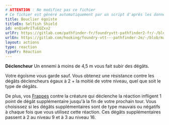 ```yaml
---
# ATTENTION : Ne modifiez pas ce fichier
# Ce fichier est généré automatiquement par un script d'après les données du module Foundry VTT officiel et de sa traduction
title: Bouclier égoïste
titleEn: Selfish Shield
id: enQieRrITuEQZxx2
urlFr: https://gitlab.com/pathfinder-fr/foundryvtt-pathfinder2-fr/-/blob/master/data/actions/enQieRrITuEQZxx2.htm
urlEn: https://gitlab.com/hooking/foundry-vtt---pathfinder-2e/-/blob/master/packs/data/actions.db/selfish-shield.json
layout: actions
type: reaction
typeFr: Réaction
---
```

**Déclencheur** Un ennemi à moins de 4,5 m vous fait subir des dégâts.

Votre égoïsme vous garde sauf. Vous obtenez une résistance contre les dégâts déclencheurs égaux à 2 + la moitié de votre niveau, quel que soit le type de dégâts.

De plus, vos [Frappes](frapper.html) contre la créature qui déclenche la réaction infligent 1 point de dégât supplémentaire jusqu'à la fin de votre prochain tour. Vous choisissez si les dégâts supplémentaires sont de type mauvais ou négatifs  à chaque fois que vous utilisez cette réaction. Ces dégâts supplémentaires passent à 2 au niveau 9 et à 3 au niveau 16.
